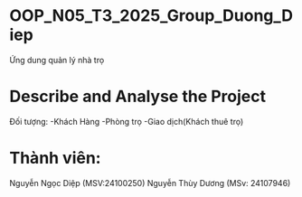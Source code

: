 # OOP_N05_T3_2025_Group_Duong_Diep
Ứng dung quản lý nhà trọ
# Describe and Analyse the Project
Đối tượng:
-Khách Hàng
-Phòng trọ
-Giao dịch(Khách thuê trọ)

# Thành viên:
Nguyễn Ngọc Diệp (MSV:24100250)
Nguyễn Thùy Dương (MSv: 24107946)
